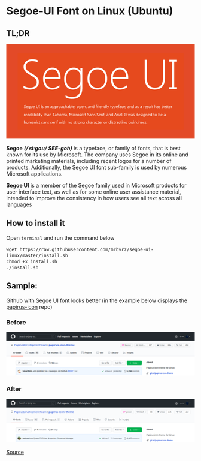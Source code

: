 # Segoe-UI Font on Linux (Ubuntu)

## TL;DR

<p align="center"><img src="segoe.png" alt="segoe" width="600"/></div></p>


**Segoe** ***(/ˈsiːɡoʊ/ SEE-goh)*** is a typeface, or family of fonts, that is best known for its use by Microsoft. The company uses Segoe in its online and printed marketing materials, including recent logos for a number of products. Additionally, the Segoe UI font sub-family is used by numerous Microsoft applications.

**Segoe UI** is a member of the Segoe family used in Microsoft products for user interface text, as well as for some online user assistance material, intended to improve the consistency in how users see all text across all languages

## How to install it

Open `terminal` and run the command below

```
wget https://raw.githubusercontent.com/mrbvrz/segoe-ui-linux/master/install.sh
chmod +x install.sh
./install.sh
```

## Sample:

Github with Segoe UI font looks better (in the example below displays the [papirus-icon](https://github.com/PapirusDevelopmentTeam/papirus-icon-theme) repo)

### Before
<p align="center"><img src="sample/before.png"></div></p>

### After
<p align="center"><img src="sample/after.png"></div></p>

[Source](https://en.wikipedia.org/wiki/Segoe)
